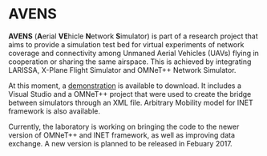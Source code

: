 # AVENS

**AVENS** (**A**erial **VE**hicle **N**etwork **S**imulator) is part of a research project that aims to provide a simulation test bed for virtual experiments of network coverage and connectivity among Unmaned Aerial Vehicles (UAVs) flying in cooperation or sharing the same airspace. This is achieved by integrating LARISSA, X-Plane Flight Simulator and OMNeT++ Network Simulator.

At this moment, a [demonstration](https://github.com/lsecicmc/AVENS/tree/Demonstration) is available to download. It includes a Visual Studio and a OMNeT++ project that were used to create the bridge between simulators through an XML file. Arbitrary Mobility model for INET framework is also available.

Currently, the laboratory is working on bringing the code to the newer version of OMNeT++ and INET framework, as well as improving data exchange. A new version is planned to be released in Febuary 2017.
